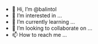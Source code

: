 - 👋 Hi, I’m @balintol
- 👀 I’m interested in ...
- 🌱 I’m currently learning ...
- 💞️ I’m looking to collaborate on ...
- 📫 How to reach me ...

<!---
balintol/balintol is a ✨ special ✨ repository because its `README.md` (this file) appears on your GitHub profile.
You can click the Preview link to take a look at your changes.
--->
